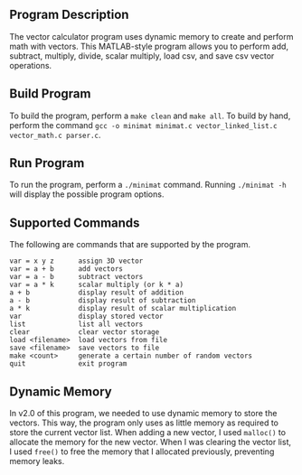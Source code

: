 ## Program Description
The vector calculator program uses dynamic memory to create and perform math with vectors. This MATLAB-style program allows you to perform add, subtract, multiply, divide, scalar multiply, load csv, and save csv vector operations.

## Build Program
To build the program, perform a `make clean` and `make all`. To build by hand, perform the command `gcc -o minimat minimat.c vector_linked_list.c vector_math.c parser.c`.

## Run Program
To run the program, perform a `./minimat` command. Running `./minimat -h` will display the possible program options.

## Supported Commands
The following are commands that are supported by the program.

    var = x y z      assign 3D vector
    var = a + b      add vectors
    var = a - b      subtract vectors
    var = a * k      scalar multiply (or k * a)
    a + b            display result of addition
    a - b            display result of subtraction
    a * k            display result of scalar multiplication
    var              display stored vector
    list             list all vectors
    clear            clear vector storage
    load <filename>  load vectors from file
    save <filename>  save vectors to file
    make <count>     generate a certain number of random vectors
    quit             exit program

## Dynamic Memory
In v2.0 of this program, we needed to use dynamic memory to store the vectors. This way, the program only uses as little memory as required to store the current vector list. When adding a new vector, I used `malloc()` to allocate the memory for the new vector. When I was clearing the vector list, I used `free()` to free the memory that I allocated previously, preventing memory leaks.
